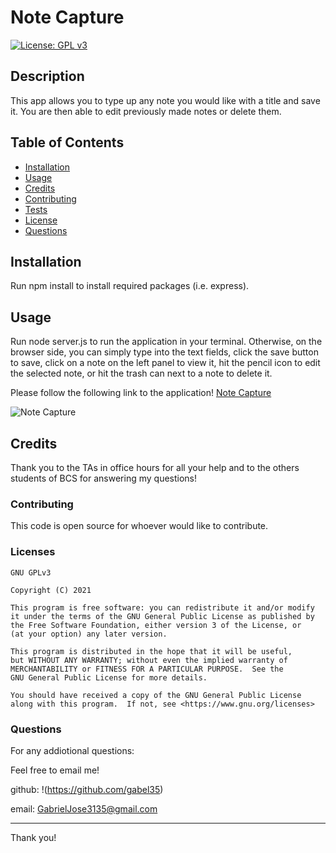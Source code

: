 
# Note Capture

[![License: GPL v3](https://img.shields.io/badge/License-GPLv3-blue.svg)](https://www.gnu.org/licenses/gpl-3.0)

## Description

This app allows you to type up any note you would like with a title and save it. You are then able to edit previously made notes or delete them.

## Table of Contents

* [Installation](#installation)
* [Usage](#usage)
* [Credits](#credits)
* [Contributing](#contributing)
* [Tests](#tests)
* [License](#license)
* [Questions](#questions)


## Installation

Run npm install to install required packages (i.e. express).


## Usage

Run node server.js to run the application in your terminal. Otherwise, on the browser side, you can simply type into the text fields, click the save button to save, click on a note on the left panel to view it, hit the pencil icon to edit the selected note, or hit the trash can next to a note to delete it.

Please follow the following link to the application!
[Note Capture](tbd)

![Note Capture](tbd)


## Credits

Thank you to the TAs in office hours for all your help and to the others students of BCS for answering my questions!

### Contributing

This code is open source for whoever would like to contribute.
        
        
### Licenses

    GNU GPLv3

    Copyright (C) 2021  

    This program is free software: you can redistribute it and/or modify
    it under the terms of the GNU General Public License as published by
    the Free Software Foundation, either version 3 of the License, or
    (at your option) any later version.

    This program is distributed in the hope that it will be useful,
    but WITHOUT ANY WARRANTY; without even the implied warranty of
    MERCHANTABILITY or FITNESS FOR A PARTICULAR PURPOSE.  See the
    GNU General Public License for more details.

    You should have received a copy of the GNU General Public License
    along with this program.  If not, see <https://www.gnu.org/licenses>
    

### Questions

For any addiotional questions:

Feel free to email me!

github: !(https://github.com/gabel35)

email: GabrielJose3135@gmail.com
        

-------------

Thank you!

